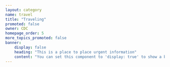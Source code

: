 ```yaml
---
layout: category
name: travel
title: "Traveling"
promoted: false
owner: CDC
homepage_order: 5
more_topics_promoted: false
banner:
    display: false
    heading: "This is a place to place urgent information"
    content: "You can set this component to 'display: true' to show a banner at the top of the page."
---
```

